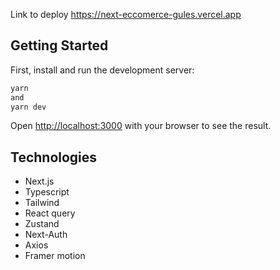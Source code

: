 Link to deploy https://next-eccomerce-gules.vercel.app

## Getting Started

First, install and run the development server:

```bash
yarn 
and
yarn dev
```

Open [http://localhost:3000](http://localhost:3000) with your browser to see the result.

## Technologies

- Next.js
- Typescript
- Tailwind
- React query
- Zustand
- Next-Auth
- Axios
- Framer motion
